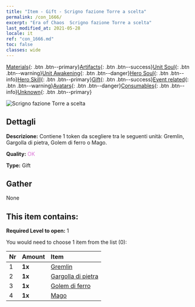 ```yaml
---
title: "Item - Gift - Scrigno fazione Torre a scelta"
permalink: /con_1666/
excerpt: "Era of Chaos  Scrigno fazione Torre a scelta"
last_modified_at: 2021-05-28
locale: it
ref: "con_1666.md"
toc: false
classes: wide
---
```

 [Materials](/ItemsIT/){: .btn .btn--primary}[Artifacts](/ItemsIT/Artifacts/){: .btn .btn--success}[Unit Soul](/ItemsIT/UnitSoul/){: .btn .btn--warning}[Unit Awakening](/ItemsIT/UnitAwakening/){: .btn .btn--danger}[Hero Soul](/ItemsIT/HeroSoul/){: .btn .btn--info}[Hero Skill](/ItemsIT/HeroSkill/){: .btn .btn--primary}[Gift](/ItemsIT/Gift/){: .btn .btn--success}[Event related](/ItemsIT/Events/){: .btn .btn--warning}[Avatars](/ItemsIT/Avatars/){: .btn .btn--danger}[Consumables](/ItemsIT/Consumables/){: .btn .btn--info}[Unknown](/ItemsIT/Unknown/){: .btn .btn--primary}

 ![Scrigno fazione Torre a scelta](/images/t/i_907282.png)

## Dettagli
 **Descrizione:** Contiene 1 token da scegliere tra le seguenti unità: Gremlin, Gargolla di pietra, Golem di ferro o Mago.

 **Quality:** <span style="color: #DA70D6">OK</span>

 **Type:** Gift

## Gather

  None

## This item contains:

 **Required Level to open:** 1

 You would need to choose 1 item from the list (0):

  | Nr | Amount |     Item    |
  |:---|:-------|:------------|
  | 1 |  **1x** | [Gremlin](/ItemsIT/unt_235/) |  | 
  | 2 |  **1x** | [Gargolla di pietra](/ItemsIT/unt_236/) |  | 
  | 3 |  **1x** | [Golem di ferro](/ItemsIT/unt_237/) |  | 
  | 4 |  **1x** | [Mago](/ItemsIT/unt_238/) |  | 
